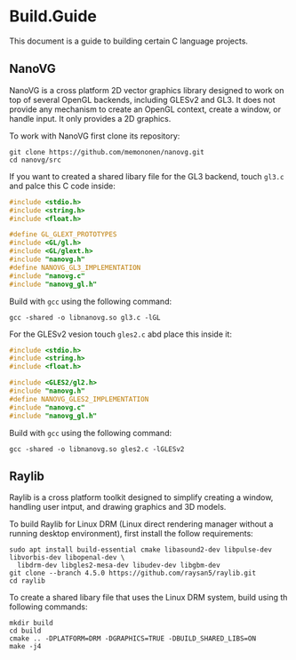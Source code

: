 # Build.Guide

This document is a guide to building certain C language projects.

## NanoVG

NanoVG is a cross platform 2D vector graphics library designed to work on top of several OpenGL backends, including GLESv2 and GL3. It does not provide any mechanism to create an OpenGL context, create a window, or handle input. It only provides a 2D graphics.

To work with NanoVG first clone its repository:

````
git clone https://github.com/memononen/nanovg.git
cd nanovg/src
````

If you want to created a shared libary file for the GL3 backend, touch `gl3.c` and palce this C code inside:

````c
#include <stdio.h>
#include <string.h>
#include <float.h>

#define GL_GLEXT_PROTOTYPES
#include <GL/gl.h>
#include <GL/glext.h>
#include "nanovg.h"
#define NANOVG_GL3_IMPLEMENTATION
#include "nanovg.c"
#include "nanovg_gl.h"
````

Build with `gcc` using the following command:

````
gcc -shared -o libnanovg.so gl3.c -lGL
````

For the GLESv2 vesion touch `gles2.c` abd place this inside it:

````c
#include <stdio.h>
#include <string.h>
#include <float.h>

#include <GLES2/gl2.h>
#include "nanovg.h"
#define NANOVG_GLES2_IMPLEMENTATION
#include "nanovg.c"
#include "nanovg_gl.h"
````

Build with `gcc` using the following command:

````
gcc -shared -o libnanovg.so gles2.c -lGLESv2
````

## Raylib

Raylib is a cross platform toolkit designed to simplify creating a window, handling user intput, and drawing graphics and 3D models.

To build Raylib for Linux DRM (Linux direct rendering manager without a running desktop environment), first install the follow requirements:

````
sudo apt install build-essential cmake libasound2-dev libpulse-dev libvorbis-dev libopenal-dev \
  libdrm-dev libgles2-mesa-dev libudev-dev libgbm-dev
git clone --branch 4.5.0 https://github.com/raysan5/raylib.git 
cd raylib
````

To create a shared libary file that uses the Linux DRM system, build using th following commands:

````
mkdir build
cd build
cmake .. -DPLATFORM=DRM -DGRAPHICS=TRUE -DBUILD_SHARED_LIBS=ON
make -j4
````
